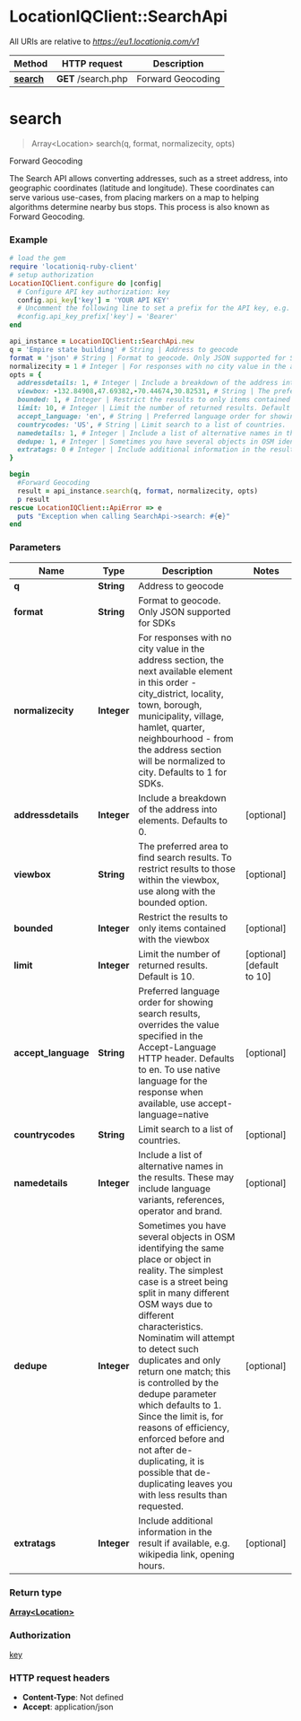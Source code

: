 # LocationIQClient::SearchApi

All URIs are relative to *https://eu1.locationiq.com/v1*

Method | HTTP request | Description
------------- | ------------- | -------------
[**search**](SearchApi.md#search) | **GET** /search.php | Forward Geocoding


# **search**
> Array&lt;Location&gt; search(q, format, normalizecity, opts)

Forward Geocoding

The Search API allows converting addresses, such as a street address, into geographic coordinates (latitude and longitude). These coordinates can serve various use-cases, from placing markers on a map to helping algorithms determine nearby bus stops. This process is also known as Forward Geocoding.

### Example
```ruby
# load the gem
require 'locationiq-ruby-client'
# setup authorization
LocationIQClient.configure do |config|
  # Configure API key authorization: key
  config.api_key['key'] = 'YOUR API KEY'
  # Uncomment the following line to set a prefix for the API key, e.g. 'Bearer' (defaults to nil)
  #config.api_key_prefix['key'] = 'Bearer'
end

api_instance = LocationIQClient::SearchApi.new
q = 'Empire state building' # String | Address to geocode
format = 'json' # String | Format to geocode. Only JSON supported for SDKs
normalizecity = 1 # Integer | For responses with no city value in the address section, the next available element in this order - city_district, locality, town, borough, municipality, village, hamlet, quarter, neighbourhood - from the address section will be normalized to city. Defaults to 1 for SDKs.
opts = {
  addressdetails: 1, # Integer | Include a breakdown of the address into elements. Defaults to 0.
  viewbox: -132.84908,47.69382,-70.44674,30.82531, # String | The preferred area to find search results.  To restrict results to those within the viewbox, use along with the bounded option.
  bounded: 1, # Integer | Restrict the results to only items contained with the viewbox
  limit: 10, # Integer | Limit the number of returned results. Default is 10.
  accept_language: 'en', # String | Preferred language order for showing search results, overrides the value specified in the Accept-Language HTTP header. Defaults to en. To use native language for the response when available, use accept-language=native
  countrycodes: 'US', # String | Limit search to a list of countries.
  namedetails: 1, # Integer | Include a list of alternative names in the results. These may include language variants, references, operator and brand.
  dedupe: 1, # Integer | Sometimes you have several objects in OSM identifying the same place or object in reality. The simplest case is a street being split in many different OSM ways due to different characteristics. Nominatim will attempt to detect such duplicates and only return one match; this is controlled by the dedupe parameter which defaults to 1. Since the limit is, for reasons of efficiency, enforced before and not after de-duplicating, it is possible that de-duplicating leaves you with less results than requested.
  extratags: 0 # Integer | Include additional information in the result if available, e.g. wikipedia link, opening hours.
}

begin
  #Forward Geocoding
  result = api_instance.search(q, format, normalizecity, opts)
  p result
rescue LocationIQClient::ApiError => e
  puts "Exception when calling SearchApi->search: #{e}"
end
```

### Parameters

Name | Type | Description  | Notes
------------- | ------------- | ------------- | -------------
 **q** | **String**| Address to geocode | 
 **format** | **String**| Format to geocode. Only JSON supported for SDKs | 
 **normalizecity** | **Integer**| For responses with no city value in the address section, the next available element in this order - city_district, locality, town, borough, municipality, village, hamlet, quarter, neighbourhood - from the address section will be normalized to city. Defaults to 1 for SDKs. | 
 **addressdetails** | **Integer**| Include a breakdown of the address into elements. Defaults to 0. | [optional] 
 **viewbox** | **String**| The preferred area to find search results.  To restrict results to those within the viewbox, use along with the bounded option. | [optional] 
 **bounded** | **Integer**| Restrict the results to only items contained with the viewbox | [optional] 
 **limit** | **Integer**| Limit the number of returned results. Default is 10. | [optional] [default to 10]
 **accept_language** | **String**| Preferred language order for showing search results, overrides the value specified in the Accept-Language HTTP header. Defaults to en. To use native language for the response when available, use accept-language&#x3D;native | [optional] 
 **countrycodes** | **String**| Limit search to a list of countries. | [optional] 
 **namedetails** | **Integer**| Include a list of alternative names in the results. These may include language variants, references, operator and brand. | [optional] 
 **dedupe** | **Integer**| Sometimes you have several objects in OSM identifying the same place or object in reality. The simplest case is a street being split in many different OSM ways due to different characteristics. Nominatim will attempt to detect such duplicates and only return one match; this is controlled by the dedupe parameter which defaults to 1. Since the limit is, for reasons of efficiency, enforced before and not after de-duplicating, it is possible that de-duplicating leaves you with less results than requested. | [optional] 
 **extratags** | **Integer**| Include additional information in the result if available, e.g. wikipedia link, opening hours. | [optional] 

### Return type

[**Array&lt;Location&gt;**](Location.md)

### Authorization

[key](../README.md#key)

### HTTP request headers

 - **Content-Type**: Not defined
 - **Accept**: application/json



